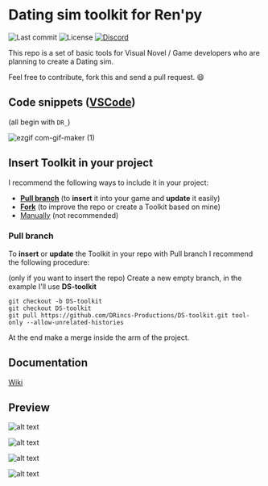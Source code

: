 # Dating sim toolkit for Ren'py

![Last commit](https://img.shields.io/github/last-commit/DonRP/DS-toolkit)
![License](https://img.shields.io/github/license/DonRP/DS-toolkit)
<span class="discord">
<a href="https://discord.gg/5UFPjP9" title="Discord"><img src="https://img.shields.io/discord/688162156151439536" alt="Discord" /></a>

This repo is a set of basic tools for Visual Novel / Game developers who are planning to create a Dating sim.


Feel free to contribute, fork this and send a pull request. 😄


## Code snippets ([VSCode](https://code.visualstudio.com/))
(all begin with `DR_`)

![ezgif com-gif-maker (1)](https://user-images.githubusercontent.com/67595890/179365279-0d0b6d45-0048-4a0d-8c6d-9571b9c328f4.gif)



## Insert Toolkit in your project

I recommend the following ways to include it in your project:

- [**Pull branch**](#pull-branch) (to **insert** it into your game and **update** it easily)
- [**Fork**](https://docs.github.com/en/get-started/quickstart/fork-a-repo) (to improve the repo or create a Toolkit based on mine)
- [Manually](https://github.com/DRincs-Productions/DS-toolkit/releases) (not recommended)


### Pull branch

To **insert** or **update** the Toolkit in your repo with Pull branch I recommend the following procedure:

(only if you want to insert the repo) Create a new empty branch, in the example I'll use **DS-toolkit**

```shell
git checkout -b DS-toolkit
git checkout DS-toolkit
git pull https://github.com/DRincs-Productions/DS-toolkit.git tool-only --allow-unrelated-histories

```

At the end make a merge inside the arm of the project.

## Documentation

[Wiki](https://github.com/DRincs-Productions/DS-toolkit/wiki)

## Preview
![alt text](https://github.com/DonRP/DS-toolkit/blob/master/images/01.webp "Main")

![alt text](https://github.com/DonRP/DS-toolkit/blob/master/images/02.webp "Characters statistics and ability")

![alt text](https://github.com/DonRP/DS-toolkit/blob/master/images/03.webp "Clothes management")

![alt text](https://github.com/DonRP/DS-toolkit/blob/master/images/04.webp "Timed menu")





